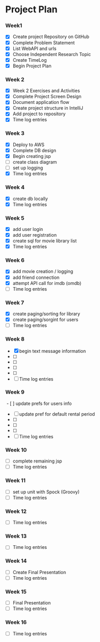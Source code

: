 # Project Plan

### Week1
 - [X] Create project Repository on GitHub
 - [X] Complete Problem Statement
 - [X] List WebAPI and urls
 - [X] Choose Independent Research Topic
 - [X] Create TimeLog
 - [X] Begin Project Plan
 
### Week 2
 - [X] Week 2 Exercises and Activities
 - [X] Complete Project Screen Design
 - [X] Document application flow
 - [X] Create project structure in IntelliJ
 - [X] Add project to repository
 - [X] Time log entries

### Week 3
 - [X] Deploy to AWS
 - [X] Complete DB design
 - [X] Begin creating jsp
 - [ ] create class diagram
 - [ ] set up logging
 - [X] Time log entries
 
### Week 4
 - [X] create db locally
 - [X] Time log entries
 
### Week 5
 - [X] add user login
 - [X] add user registration
 - [X] create sql for movie library list
 - [X] Time log entries
 
### Week 6
 - [X] add movie creation / logging
 - [X] add friend connection
 - [X] attempt API call for imdb (omdb)
 - [ ] Time log entries
 
### Week 7
 - [X] create paging/sorting for library
 - [X] create paging/sorgint for users
 - [ ] Time log entries
 
### Week 8
 - [X] begin text message information
 - [ ] 
 - [ ] 
 - [ ] 
 - [ ] 
 - [ ] Time log entries
 
### Week 9
 - [ ] update prefs for users info
 - [ ] update pref for default rental period
 - [ ] 
 - [ ] 
 - [ ] 
 - [ ] Time log entries
 
### Week 10
 - [ ] complete remaining jsp
 - [ ] Time log entries
 
### Week 11
 - [ ] set up unit with Spock (Groovy)
 - [ ] Time log entries
 
### Week 12
 - [ ] Time log entries
 
### Week 13
 - [ ] Time log entries
 
### Week 14
 - [ ] Create Final Presentation
 - [ ] Time log entries
 
### Week 15
 - [ ] Final Presentation 
 - [ ] Time log entries
 
### Week 16
 - [ ] Time log entries
